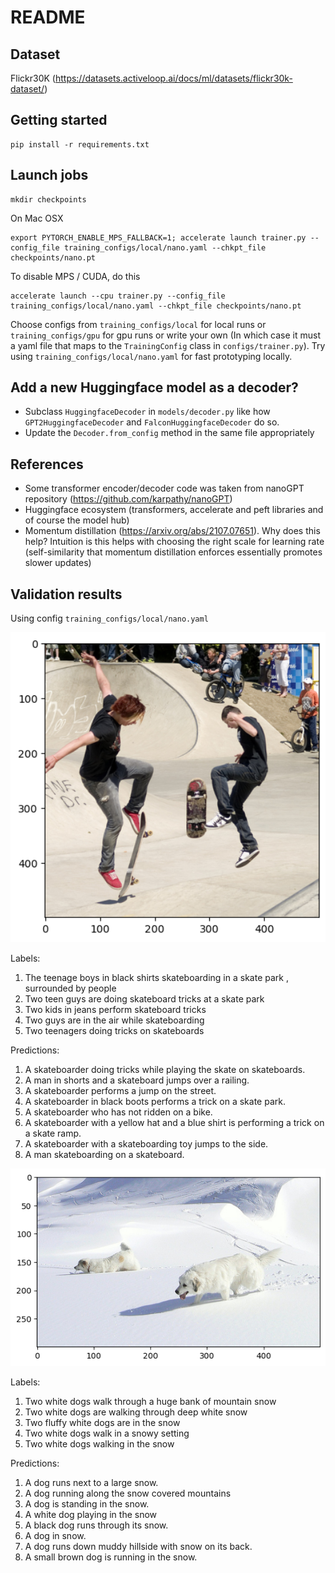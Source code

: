 # README

## Dataset
Flickr30K (https://datasets.activeloop.ai/docs/ml/datasets/flickr30k-dataset/) 

## Getting started
```shell
pip install -r requirements.txt
```

## Launch jobs
```shell
mkdir checkpoints
```
On Mac OSX
```shell
export PYTORCH_ENABLE_MPS_FALLBACK=1; accelerate launch trainer.py --config_file training_configs/local/nano.yaml --chkpt_file checkpoints/nano.pt
```
To disable MPS / CUDA, do this
```shell
accelerate launch --cpu trainer.py --config_file training_configs/local/nano.yaml --chkpt_file checkpoints/nano.pt
```
Choose configs from `training_configs/local` for local runs or `training_configs/gpu` for gpu runs or 
write your own (In which case it must a yaml file that maps to the `TrainingConfig` class in 
`configs/trainer.py`). Try using `training_configs/local/nano.yaml` for fast prototyping locally.

## Add a new Huggingface model as a decoder?
* Subclass `HuggingfaceDecoder` in `models/decoder.py` like how `GPT2HuggingfaceDecoder` and `FalconHuggingfaceDecoder`
  do so.
* Update the `Decoder.from_config` method in the same file appropriately 

## References
 * Some transformer encoder/decoder code was taken from nanoGPT repository (https://github.com/karpathy/nanoGPT)
 * Huggingface ecosystem (transformers, accelerate and peft libraries and of course the model hub)
 * Momentum distillation (https://arxiv.org/abs/2107.07651). Why does this help? Intuition is this helps with choosing 
   the right scale for learning rate (self-similarity that momentum distillation enforces essentially promotes slower 
   updates)

## Validation results
Using config `training_configs/local/nano.yaml`

<img src="assets/skateboarders.png" alt="Goal" width="550"/>

Labels:

1. The teenage boys in black shirts skateboarding in a skate park , surrounded by people 
2. Two teen guys are doing skateboard tricks at a skate park 
3. Two kids in jeans perform skateboard tricks 
4. Two guys are in the air while skateboarding 
5. Two teenagers doing tricks on skateboards

Predictions:

1. A skateboarder doing tricks while playing the skate on skateboards.
2. A man in shorts and a skateboard jumps over a railing.
3. A skateboarder performs a jump on the street.
4. A skateboarder in black boots performs a trick on a skate park.
5. A skateboarder who has not ridden on a bike.
6. A skateboarder with a yellow hat and a blue shirt is performing a trick on a skate ramp.
7. A skateboarder with a skateboarding toy jumps to the side.
8. A man skateboarding on a skateboard.

<img src="assets/dog-snow.png" alt="Goal" width="550"/>

Labels:

1. Two white dogs walk through a huge bank of mountain snow 
2. Two white dogs are walking through deep white snow 
3. Two fluffy white dogs are in the snow
4. Two white dogs walk in a snowy setting 
5. Two white dogs walking in the snow 


Predictions:

1. A dog runs next to a large snow.
2. A dog running along the snow covered mountains
3. A dog is standing in the snow.
4. A white dog playing in the snow
5. A black dog runs through its snow.
6. A dog in snow.
7. A dog runs down muddy hillside with snow on its back.
8. A small brown dog is running in the snow.

